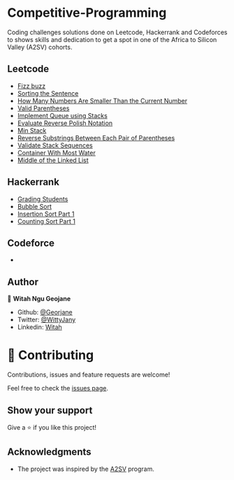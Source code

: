 # Competitive-Programming
Coding challenges solutions done on Leetcode, Hackerrank and Codeforces to shows skills and dedication to get a spot in one of the Africa to Silicon Valley (A2SV) cohorts.

## Leetcode 
- [Fizz buzz](https://github.com/Georjane/Competitive-Programming/blob/main/Leetcode/fizzbuzz.js)
- [Sorting the Sentence](https://github.com/Georjane/Competitive-Programming/blob/main/Leetcode/SortingtheSentence.js)
- [How Many Numbers Are Smaller Than the Current Number](https://github.com/Georjane/Competitive-Programming/blob/main/Leetcode/HowManyNumbersAreSmallerThantheCurrentNumber.js)
- [Valid Parentheses](https://github.com/Georjane/Competitive-Programming/blob/main/Leetcode/ValidParentheses.js)
- [Implement Queue using Stacks](https://github.com/Georjane/Competitive-Programming/blob/main/Leetcode/ImplementQueueusingStacks.js)
- [Evaluate Reverse Polish Notation](https://github.com/Georjane/Competitive-Programming/blob/main/Leetcode/Evaluate%20Reverse%20Polish%20Notation.js)
- [Min Stack](https://github.com/Georjane/Competitive-Programming/blob/main/Leetcode/Min%20Stack.js)
- [Reverse Substrings Between Each Pair of Parentheses](https://github.com/Georjane/Competitive-Programming/blob/main/Leetcode/Reverse%20Substrings%20Between%20Each%20Pair%20of%20Parentheses.js)
- [Validate Stack Sequences](https://github.com/Georjane/Competitive-Programming/blob/main/Leetcode/Validate%20Stack%20Sequences.js)
- [Container With Most Water](https://github.com/Georjane/Competitive-Programming/blob/main/Leetcode/Container%20With%20Most%20Water.js)
- [Middle of the Linked List](https://github.com/Georjane/Competitive-Programming/blob/main/Leetcode/Middle%20of%20the%20Linked%20List.js)


## Hackerrank 
- [Grading Students](https://github.com/Georjane/Competitive-Programming/blob/main/Hackerrank/GradingStudents.js)
- [Bubble Sort](https://github.com/Georjane/Competitive-Programming/blob/main/Hackerrank/BubbleSort.js)
- [Insertion Sort Part 1](https://github.com/Georjane/Competitive-Programming/blob/main/Hackerrank/InsertionSortPart1.js)
- [Counting Sort Part 1](https://github.com/Georjane/Competitive-Programming/blob/main/Hackerrank/CountingSort1.js)

## Codeforce 
- [](https://github.com/Georjane/Coding-Challenges/blob/master/hackernoon/anagram.rb)

## Author

👤 **Witah Ngu Geojane**

- Github: [@Georjane](https://github.com/Georjane)
- Twitter: [@WittyJany](https://twitter.com/WittyJany)
- Linkedin: [Witah](https://www.linkedin.com/in/witah-georjane)



# 🤝 Contributing

Contributions, issues and feature requests are welcome!

Feel free to check the [issues page](https://github.com/Georjane/Competitive-Programming/issues).

## Show your support

Give a ⭐️ if you like this project!

## Acknowledgments

- The project was inspired by the [A2SV](https://a2sv.org/) program.
